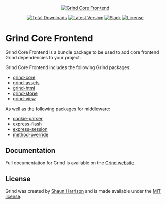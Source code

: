 <p align="center"><a href="https://grind.rocks"><img src="https://assets.grind.rocks/docs/img/grind-core-frontend.svg" alt="Grind Core Frontend" /></a></p>

<p align="center">
<a href="https://www.npmjs.com/package/grind-core-frontend"><img src="https://img.shields.io/npm/dt/grind-core-frontend.svg" alt="Total Downloads"></a>
<a href="https://www.npmjs.com/package/grind-core-frontend"><img src="https://img.shields.io/npm/v/grind-core-frontend.svg" alt="Latest Version"></a>
<a href="https://chat.grind.rocks"><img src="https://chat.grind.rocks/badge.svg" alt="Slack"></a>
<a href="https://www.npmjs.com/package/grind-core-frontend"><img src="https://img.shields.io/npm/l/grind-core-frontend.svg" alt="License"></a>
</p>

# Grind Core Frontend

Grind Core Frontend is a bundle package to be used to add core frontend Grind dependencies to your project.

Grind Core Frontend includes the following Grind packages:

* [grind-core](https://github.com/grindjs/core)
* [grind-assets](https://github.com/grindjs/assets)
* [grind-html](https://github.com/grindjs/html)
* [grind-stone](https://github.com/grindjs/stone)
* [grind-view](https://github.com/grindjs/view)

As well as the following packages for middleware:

* [cookie-parser](https://github.com/expressjs/cookie-parser)
* [express-flash](https://github.com/RGBboy/express-flash)
* [express-session](https://github.com/expressjs/session)
* [method-override](https://github.com/expressjs/method-override)

## Documentation

Full documentation for Grind is available on the [Grind website](https://grind.rocks/).

## License

Grind was created by [Shaun Harrison](https://github.com/shnhrrsn) and is made available under the [MIT license](LICENSE).

